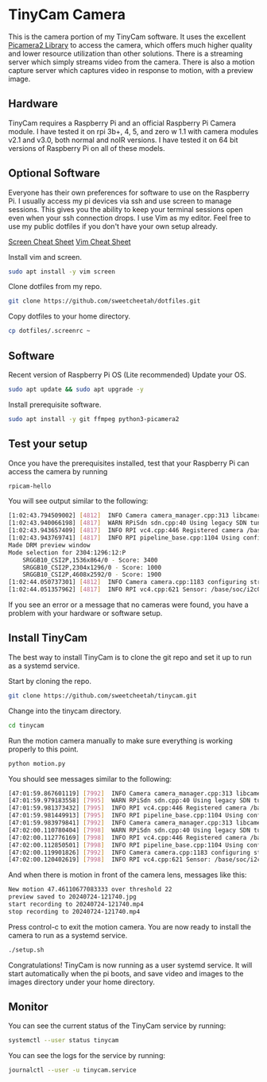 # TinyCam Camera
This is the camera portion of my TinyCam software. It uses the excellent [Picamera2 Library](https://github.com/raspberrypi/picamera2) to access the camera, which offers much higher quality and lower resource utilization than other solutions. There is a streaming server which simply streams video from the camera. There is also a motion capture server which captures video in response to motion, with a preview image.

## Hardware
TinyCam requires a Raspberry Pi and an official Raspberry Pi Camera module. I have tested it on rpi 3b+, 4, 5, and zero w 1.1 with camera modules v2.1 and v3.0, both normal and noIR versions. I have tested it on 64 bit versions of Raspberry Pi on all of these models.

## Optional Software
Everyone has their own preferences for software to use on the Raspberry Pi. I usually access my pi devices via ssh and use screen to manage sessions. This gives you the ability to keep your terminal sessions open even when your ssh connection drops. I use Vim as my editor. Feel free to use my public dotfiles if you don't have your own setup already.

[Screen Cheat Sheet](https://devhints.io/screen)
[Vim Cheat Sheet](http://vimsheet.com/)

Install vim and screen.
```sh
sudo apt install -y vim screen
```

Clone dotfiles from my repo.
```sh
git clone https://github.com/sweetcheetah/dotfiles.git
```

Copy dotfiles to your home directory.
```sh
cp dotfiles/.screenrc ~
```

## Software
Recent version of Raspberry Pi OS (Lite recommended)
Update your OS.
```sh
sudo apt update && sudo apt upgrade -y
```

Install prerequisite software.
```sh
sudo apt install -y git ffmpeg python3-picamera2
```

## Test your setup
Once you have the prerequisites installed, test that your Raspberry Pi can access the camera by running
```sh
rpicam-hello
```

You will see output similar to the following:

```sh
[1:02:43.794509002] [4812]  INFO Camera camera_manager.cpp:313 libcamera v0.3.0+65-6ddd79b5
[1:02:43.940066198] [4817]  WARN RPiSdn sdn.cpp:40 Using legacy SDN tuning - please consider moving SDN inside rpi.denoise
[1:02:43.943657409] [4817]  INFO RPI vc4.cpp:446 Registered camera /base/soc/i2c0mux/i2c@1/imx708@1a to Unicam device /dev/media1 and ISP device /dev/media2
[1:02:43.943769741] [4817]  INFO RPI pipeline_base.cpp:1104 Using configuration file '/usr/share/libcamera/pipeline/rpi/vc4/rpi_apps.yaml'
Made DRM preview window
Mode selection for 2304:1296:12:P
    SRGGB10_CSI2P,1536x864/0 - Score: 3400
    SRGGB10_CSI2P,2304x1296/0 - Score: 1000
    SRGGB10_CSI2P,4608x2592/0 - Score: 1900
[1:02:44.050737301] [4812]  INFO Camera camera.cpp:1183 configuring streams: (0) 2304x1296-YUV420 (1) 2304x1296-SBGGR10_CSI2P
[1:02:44.051357962] [4817]  INFO RPI vc4.cpp:621 Sensor: /base/soc/i2c0mux/i2c@1/imx708@1a - Selected sensor format: 2304x1296-SBGGR10_1X10 - Selected unicam format: 2304x1296-pBAA
```

If you see an error or a message that no cameras were found, you have a problem with your hardware or software setup.

## Install TinyCam
The best way to install TinyCam is to clone the git repo and set it up to run as a systemd service.

Start by cloning the repo.
```sh
git clone https://github.com/sweetcheetah/tinycam.git
```

Change into the tinycam directory.
```sh
cd tinycam
```

Run the motion camera manually to make sure everything is working properly to this point.
```sh
python motion.py
```

You should see messages similar to the following:
```sh
[47:01:59.867601119] [7992]  INFO Camera camera_manager.cpp:313 libcamera v0.3.0+65-6ddd79b5
[47:01:59.979183558] [7995]  WARN RPiSdn sdn.cpp:40 Using legacy SDN tuning - please consider moving SDN inside rpi.denoise
[47:01:59.981373432] [7995]  INFO RPI vc4.cpp:446 Registered camera /base/soc/i2c0mux/i2c@1/imx708@1a to Unicam device /dev/media1 and ISP device /dev/media2
[47:01:59.981449913] [7995]  INFO RPI pipeline_base.cpp:1104 Using configuration file '/usr/share/libcamera/pipeline/rpi/vc4/rpi_apps.yaml'
[47:01:59.983979841] [7992]  INFO Camera camera_manager.cpp:313 libcamera v0.3.0+65-6ddd79b5
[47:02:00.110780404] [7998]  WARN RPiSdn sdn.cpp:40 Using legacy SDN tuning - please consider moving SDN inside rpi.denoise
[47:02:00.112776169] [7998]  INFO RPI vc4.cpp:446 Registered camera /base/soc/i2c0mux/i2c@1/imx708@1a to Unicam device /dev/media1 and ISP device /dev/media2
[47:02:00.112850501] [7998]  INFO RPI pipeline_base.cpp:1104 Using configuration file '/usr/share/libcamera/pipeline/rpi/vc4/rpi_apps.yaml'
[47:02:00.119901826] [7992]  INFO Camera camera.cpp:1183 configuring streams: (0) 1280x720-RGB888 (1) 320x240-YUV420 (2) 1536x864-SBGGR10_CSI2P
[47:02:00.120402619] [7998]  INFO RPI vc4.cpp:621 Sensor: /base/soc/i2c0mux/i2c@1/imx708@1a - Selected sensor format: 1536x864-SBGGR10_1X10 - Selected unicam format: 1536x864-pBAA
```

And when there is motion in front of the camera lens, messages like this:
```sh
New motion 47.46110677083333 over threshold 22
preview saved to 20240724-121740.jpg
start recording to 20240724-121740.mp4
stop recording to 20240724-121740.mp4
```

Press control-c to exit the motion camera. You are now ready to install the camera to run as a systemd service.

```sh
./setup.sh
```

Congratulations! TinyCam is now running as a user systemd service. It will start automatically when the pi boots, and save video and images to the images directory under your home directory.

## Monitor
You can see the current status of the TinyCam service by running:
```sh
systemctl --user status tinycam
```

You can see the logs for the service by running:
```sh
journalctl --user -u tinycam.service
```
